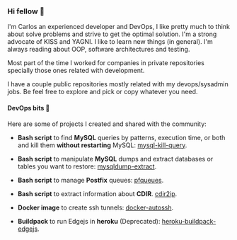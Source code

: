 ### Hi fellow 👋

I'm Carlos an experienced developer and DevOps, I like pretty much to think about solve problems and strive to get the optimal solution. I'm a strong advocate of KISS and YAGNI. I like to learn new things (in general). I'm always reading about OOP, software architectures and testing.

Most part of the time I worked for companies in private repositories specially those ones related with development. 

I have a couple public repositories mostly related with my devops/sysadmin jobs. Be feel free to explore and pick or copy whatever you need.


#### DevOps bits 🚀

Here are some of projects I created and shared with the community:

* **Bash script** to find **MySQL** queries by patterns, execution time, or both and kill them **without restarting** MySQL: [mysql-kill-query](https://github.com/cpcerrato/mysql-kill-query).
* **Bash script** to manipulate **MySQL** dumps and extract databases or tables you want to restore: [mysqldump-extract](https://github.com/cpcerrato/mysqldump-extract).

* **Bash script** to manage **Postfix** queues: [pfqueues](https://github.com/cpcerrato/pfqueues).
* **Bash script** to extract information about **CDIR**. [cdir2ip](https://github.com/cpcerrato/cdir2ips).

* **Docker image** to create ssh tunnels: [docker-autossh](https://github.com/cpcerrato/docker-autossh).

* **Buildpack** to run Edgejs in **heroku** (Deprecated): [heroku-buildpack-edgejs](https://github.com/cpcerrato/heroku-buildpack-edgejs).

